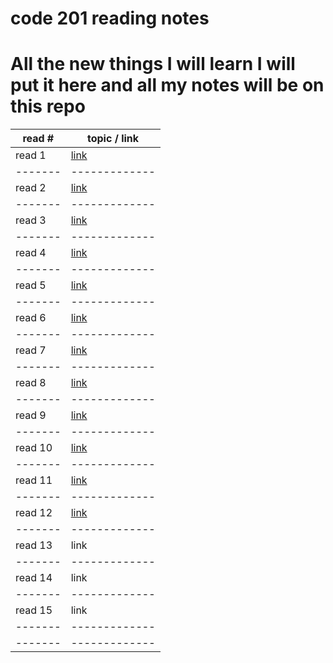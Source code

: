 # code 201 reading notes
# All the new things I will learn I will put it here and all my notes will be on this repo 

read # | topic / link
-------|-------------
read 1 | [link](https://ragadnajjar.github.io/reading-notes/class-01) 
-------|-------------
read 2 | [link](https://ragadnajjar.github.io/reading-notes/class-02)
-------|-------------
read 3 | [link](https://ragadnajjar.github.io/reading-notes/read3)
-------|-------------
read 4 | [link](https://ragadnajjar.github.io/reading-notes/READ4.README)
-------|-------------
read 5 | [link](https://ragadnajjar.github.io/reading-notes/read5) 
-------|-------------
read 6 | [link](https://ragadnajjar.github.io/reading-notes/class-06)
-------|-------------
read 7 | [link](https://ragadnajjar.github.io/reading-notes/class-07)
-------|-------------
read 8 |[link](https://ragadnajjar.github.io/reading-notes/class-08)
-------|-------------
read 9 | [link](https://ragadnajjar.github.io/reading-notes/class-09)
-------|-------------
read 10| [link](https://ragadnajjar.github.io/reading-notes/class-10)
-------|-------------
read 11| [link](https://ragadnajjar.github.io/reading-notes/read-11) 
-------|-------------
read 12| [link](https://ragadnajjar.github.io/reading-notes/class-12)
-------|-------------
read 13| link 
-------|-------------
read 14| link 
-------|-------------
read 15| link 
-------|-------------
-------|-------------
